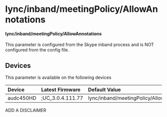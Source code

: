 ﻿---
description: lync/inband/meetingPolicy/AllowAnnotations
search:
    keywords: ['lync','inband','meetingPolicy','AllowAnnotations']
---

# lync/inband/meetingPolicy/AllowAnnotations

#### lync/inband/meetingPolicy/AllowAnnotations

This parameter is configured from the Skype inband process and is NOT configured from the config file.



## Devices
This parameter is available on the following devices

| Device | Latest Firmware | Default Value |
|:---|:---|:---|
| audc450HD | ;UC_3.0.4.111.77 | lync/inband/meetingPolicy/AllowAnnotations=0 

ADD A DISCLAIMER
